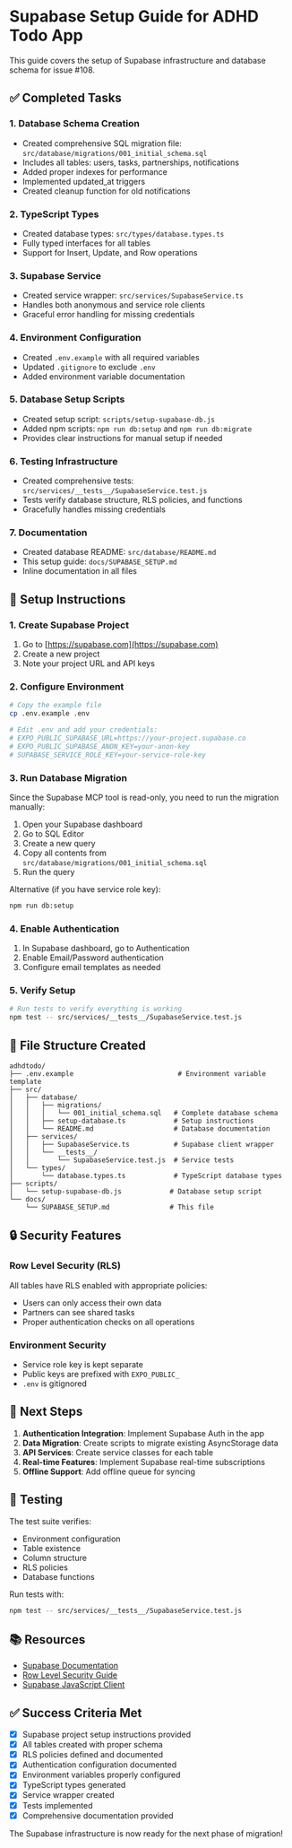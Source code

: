 # Supabase Setup Guide for ADHD Todo App

This guide covers the setup of Supabase infrastructure and database schema for issue #108.

## ✅ Completed Tasks

### 1. Database Schema Creation

- Created comprehensive SQL migration file: `src/database/migrations/001_initial_schema.sql`
- Includes all tables: users, tasks, partnerships, notifications
- Added proper indexes for performance
- Implemented updated_at triggers
- Created cleanup function for old notifications

### 2. TypeScript Types

- Created database types: `src/types/database.types.ts`
- Fully typed interfaces for all tables
- Support for Insert, Update, and Row operations

### 3. Supabase Service

- Created service wrapper: `src/services/SupabaseService.ts`
- Handles both anonymous and service role clients
- Graceful error handling for missing credentials

### 4. Environment Configuration

- Created `.env.example` with all required variables
- Updated `.gitignore` to exclude `.env`
- Added environment variable documentation

### 5. Database Setup Scripts

- Created setup script: `scripts/setup-supabase-db.js`
- Added npm scripts: `npm run db:setup` and `npm run db:migrate`
- Provides clear instructions for manual setup if needed

### 6. Testing Infrastructure

- Created comprehensive tests: `src/services/__tests__/SupabaseService.test.js`
- Tests verify database structure, RLS policies, and functions
- Gracefully handles missing credentials

### 7. Documentation

- Created database README: `src/database/README.md`
- This setup guide: `docs/SUPABASE_SETUP.md`
- Inline documentation in all files

## 🚀 Setup Instructions

### 1. Create Supabase Project

1. Go to [https://supabase.com](https://supabase.com)
2. Create a new project
3. Note your project URL and API keys

### 2. Configure Environment

```bash
# Copy the example file
cp .env.example .env

# Edit .env and add your credentials:
# EXPO_PUBLIC_SUPABASE_URL=https://your-project.supabase.co
# EXPO_PUBLIC_SUPABASE_ANON_KEY=your-anon-key
# SUPABASE_SERVICE_ROLE_KEY=your-service-role-key
```

### 3. Run Database Migration

Since the Supabase MCP tool is read-only, you need to run the migration manually:

1. Open your Supabase dashboard
2. Go to SQL Editor
3. Create a new query
4. Copy all contents from `src/database/migrations/001_initial_schema.sql`
5. Run the query

Alternative (if you have service role key):

```bash
npm run db:setup
```

### 4. Enable Authentication

1. In Supabase dashboard, go to Authentication
2. Enable Email/Password authentication
3. Configure email templates as needed

### 5. Verify Setup

```bash
# Run tests to verify everything is working
npm test -- src/services/__tests__/SupabaseService.test.js
```

## 📁 File Structure Created

```
adhdtodo/
├── .env.example                          # Environment variable template
├── src/
│   ├── database/
│   │   ├── migrations/
│   │   │   └── 001_initial_schema.sql   # Complete database schema
│   │   ├── setup-database.ts            # Setup instructions
│   │   └── README.md                    # Database documentation
│   ├── services/
│   │   ├── SupabaseService.ts           # Supabase client wrapper
│   │   └── __tests__/
│   │       └── SupabaseService.test.js  # Service tests
│   └── types/
│       └── database.types.ts            # TypeScript database types
├── scripts/
│   └── setup-supabase-db.js            # Database setup script
└── docs/
    └── SUPABASE_SETUP.md               # This file
```

## 🔒 Security Features

### Row Level Security (RLS)

All tables have RLS enabled with appropriate policies:

- Users can only access their own data
- Partners can see shared tasks
- Proper authentication checks on all operations

### Environment Security

- Service role key is kept separate
- Public keys are prefixed with `EXPO_PUBLIC_`
- `.env` is gitignored

## 🎯 Next Steps

1. **Authentication Integration**: Implement Supabase Auth in the app
2. **Data Migration**: Create scripts to migrate existing AsyncStorage data
3. **API Services**: Create service classes for each table
4. **Real-time Features**: Implement Supabase real-time subscriptions
5. **Offline Support**: Add offline queue for syncing

## 🧪 Testing

The test suite verifies:

- Environment configuration
- Table existence
- Column structure
- RLS policies
- Database functions

Run tests with:

```bash
npm test -- src/services/__tests__/SupabaseService.test.js
```

## 📚 Resources

- [Supabase Documentation](https://supabase.com/docs)
- [Row Level Security Guide](https://supabase.com/docs/guides/auth/row-level-security)
- [Supabase JavaScript Client](https://supabase.com/docs/reference/javascript/introduction)

## ✅ Success Criteria Met

- [x] Supabase project setup instructions provided
- [x] All tables created with proper schema
- [x] RLS policies defined and documented
- [x] Authentication configuration documented
- [x] Environment variables properly configured
- [x] TypeScript types generated
- [x] Service wrapper created
- [x] Tests implemented
- [x] Comprehensive documentation provided

The Supabase infrastructure is now ready for the next phase of migration!

